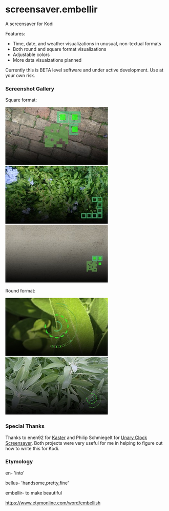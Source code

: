 # screensaver.embellir

A screensaver for Kodi

Features:

* Time, date, and weather visualizations in unusual, non-textual formats
* Both round and square format visualizations
* Adjustable colors
* More data visualzations planned

Currently this is BETA level software and under active development. Use at your own risk.

### Screenshot Gallery

Square format:

![large square screenshot](https://raw.githubusercontent.com/robbieh/screensaver.embellir/master/resources/images/embellir.square.large.jpg)
![small square screenshot 1](https://raw.githubusercontent.com/robbieh/screensaver.embellir/master/resources/images/embellir.square.small.jpg)
![small square screenshot 2](https://raw.githubusercontent.com/robbieh/screensaver.embellir/master/resources/images/embellir.square.small.2.jpg)

Round format:

![large circle screenshot](https://raw.githubusercontent.com/robbieh/screensaver.embellir/master/resources/images/embellir.circle.fullscreen.jpg)
![small circle screenshot](https://raw.githubusercontent.com/robbieh/screensaver.embellir/master/resources/images/embellir.circle.small.jpg)

### Special Thanks

Thanks to enen92 for [Kaster](https://github.com/enen92/screensaver.kaster) and Philip Schmiegelt for [Unary Clock Screensaver](https://github.com/schmiegelt/xbmc.screensaver.unaryclock). Both projects were very useful for me in helping to figure out how to write this for Kodi.

### Etymology

en- 'into'

bellus- 'handsome,pretty,fine'

embellir- to make beautiful

https://www.etymonline.com/word/embellish


